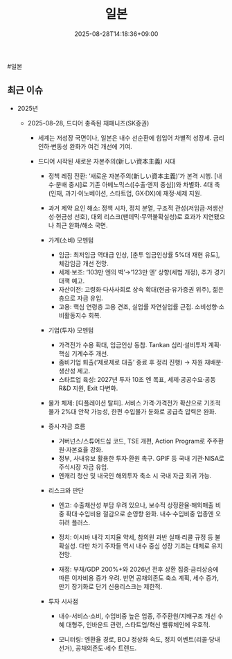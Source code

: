 ﻿---
title: "일본"
date: 2025-08-28T14:18:36+09:00
lastmod: 2025-08-28T14:18:36+09:00
type: docs
sidebar:
  open: true
weight: 2
---
<div style="display:none">
  <meta property="article:published_time" content="2025-08-28T05:18:36Z" />
  <meta property="article:modified_time" content="2025-08-28T05:18:36Z" />
</div>
#일본 

## 최근 이슈

- 2025년
	- 2025-08-28, 드디어 충족된 재패니즈(SK증권)
	  
	  - 세계는 저성장 국면이나, 일본은 내수 선순환에 힘입어 차별적 성장세. 금리 인하·변동성 완화가 여건 개선에 기여.
	    
	  - 드디어 시작된 새로운 자본주의(新しい資本主義) 시대
	    
	    - 정책 레짐 전환: ‘새로운 자본주의(新しい資本主義)’가 본격 시행. [내수·분배 중시]로 기존 아베노믹스([수출·엔저 중심])와 차별화. 4대 축(인재, 과기·이노베이션, 스타트업, GX·DX)에 재정·세제 지원.
	    
	    - 과거 제약 요인 해소: 정책 시차, 정치 분열, 구조적 관성(저임금·저생산성·현금성 선호), 대외 리스크(팬데믹·무역불확실성)로 효과가 지연됐으나 최근 완화/해소 국면.
		    
		- 가계(소비) 모멘텀
		    
		    - 임금: 최저임금 역대급 인상, [춘투 임금인상률 5%대 재현 유도], 체감임금 개선 전망.
		    - 세제·보조: ‘103만 엔의 벽’→‘123만 엔’ 상향(세법 개정), 추가 경기대책 예고.
		    - 자산이전: 고령화·다사사회로 상속 확대(현금·유가증권 위주), 젊은층으로 자금 유입.
		    - 고용: 핵심 연령층 고용 견조, 실업률 자연실업률 근접. 소비성향·소비활동지수 회복.
		      
		- 기업(투자) 모멘텀
		    
		    - 가격전가 수용 확대, 임금인상 동참. Tankan 심리·설비투자 계획·핵심 기계수주 개선.
		    - 좀비기업 퇴출(‘제로제로 대출’ 종료 후 정리 진행) → 자원 재배분·생산성 제고.
		    - 스타트업 육성: 2027년 투자 10조 엔 목표, 세제·공공수요·공동 R&D 지원, Exit 다변화.
		      
		- 물가 체제: [디플레이션 탈피]. 서비스 가격·가격전가 확산으로 기조적 물가 2%대 안착 가능성, 한편 수입물가 둔화로 공급측 압력은 완화.
		    
		- 증시·자금 흐름
		    
		    - 거버넌스/스튜어드십 코드, TSE 개편, Action Program로 주주환원·자본효율 강화.
		    - 정부, 사내유보 활용한 투자·환원 촉구. GPIF 등 국내 기관·NISA로 주식시장 자금 유입.
		    - 엔캐리 청산 및 내국인 해외투자 축소 시 국내 자금 회귀 가능.
		      
		- 리스크와 판단
		    
		    - 엔고: 수출채산성 부담 우려 있으나, 보수적 상정환율·해외매출 비중 확대·수입비용 절감으로 순영향 완화. 내수·수입비중 업종엔 오히려 플러스.
		      
		    - 정치: 이시바 내각 지지율 약세, 참의원 과반 실패·리콜 규정 등 불확실성. 다만 차기 주자들 역시 내수 중심 성장 기조는 대체로 유지 전망.
		      
		    - 재정: 부채/GDP 200%+와 2026년 전후 상환 집중·금리상승에 따른 이자비용 증가 우려. 반면 공채의존도 축소 계획, 세수 증가, 만기 장기화로 단기 신용리스크는 제한적.
		      
		- 투자 시사점
		    
		    - 내수·서비스·소비, 수입비중 높은 업종, 주주환원/지배구조 개선 수혜 대형주, 인바운드 관련, 스타트업/혁신 밸류체인에 우호적.
		      
		    - 모니터링: 엔환율 경로, BOJ 정상화 속도, 정치 이벤트(리콜·당내 선거), 공채의존도·세수 트렌드.
